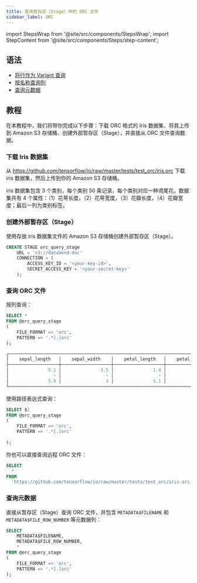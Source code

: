 ```yaml
---
title: 查询暂存区（Stage）中的 ORC 文件
sidebar_label: ORC
---
```


import StepsWrap from '@site/src/components/StepsWrap';
import StepContent from '@site/src/components/Steps/step-content';

## 语法

- [将行作为 Variant 查询](./index.md#query-rows-as-variants)
- [按名称查询列](./index.md#query-columns-by-name)
- [查询元数据](./index.md#query-metadata)

## 教程

在本教程中，我们将带你完成以下步骤：下载 ORC 格式的 Iris 数据集、将其上传到 Amazon S3 存储桶、创建外部暂存区（Stage），并直接从 ORC 文件查询数据。

<StepsWrap>
<StepContent number="1">

### 下载 Iris 数据集

从 https://github.com/tensorflow/io/raw/master/tests/test_orc/iris.orc 下载 iris 数据集，然后上传到你的 Amazon S3 存储桶。

iris 数据集包含 3 个类别，每个类别 50 条记录，每个类别对应一种鸢尾花。数据集共有 4 个属性：（1）花萼长度，（2）花萼宽度，（3）花瓣长度，（4）花瓣宽度；最后一列为类别标签。

</StepContent>
<StepContent number="2">

### 创建外部暂存区（Stage）

使用存放 iris 数据集文件的 Amazon S3 存储桶创建外部暂存区（Stage）。

```sql
CREATE STAGE orc_query_stage
    URL = 's3://databend-doc'
    CONNECTION = (
        ACCESS_KEY_ID = '<your-key-id>',
        SECRET_ACCESS_KEY = '<your-secret-key>'
    );
```

</StepContent>
<StepContent number="3">

### 查询 ORC 文件

按列查询：

```sql
SELECT *
FROM @orc_query_stage
(
    FILE_FORMAT => 'orc',
    PATTERN => '.*[.]orc'
);

┌──────────────────────────────────────────────────────────────────────────────────────────────────┐
│    sepal_length   │    sepal_width    │    petal_length   │    petal_width    │      species     │
├───────────────────┼───────────────────┼───────────────────┼───────────────────┼──────────────────┤
│               5.1 │               3.5 │               1.4 │               0.2 │ setosa           │
│                 · │                 · │                 · │                 · │ ·                │
│               5.9 │                 3 │               5.1 │               1.8 │ virginica        │
└──────────────────────────────────────────────────────────────────────────────────────────────────┘
```

使用路径表达式查询：

```sql
SELECT $1
FROM @orc_query_stage
(
    FILE_FORMAT => 'orc',
    PATTERN => '.*[.]orc'
    
);
```

你也可以直接查询远程 ORC 文件：

```sql
SELECT
  *
FROM
  'https://github.com/tensorflow/io/raw/master/tests/test_orc/iris.orc' (file_format => 'orc');
```

</StepContent>
<StepContent number="4">

### 查询元数据

直接从暂存区（Stage）查询 ORC 文件，并包含 `METADATA$FILENAME` 和 `METADATA$FILE_ROW_NUMBER` 等元数据列：

```sql
SELECT
    METADATA$FILENAME,
    METADATA$FILE_ROW_NUMBER,
    *
FROM @orc_query_stage
(
    FILE_FORMAT => 'orc',
    PATTERN => '.*[.]orc'
);
```

</StepContent>
</StepsWrap>